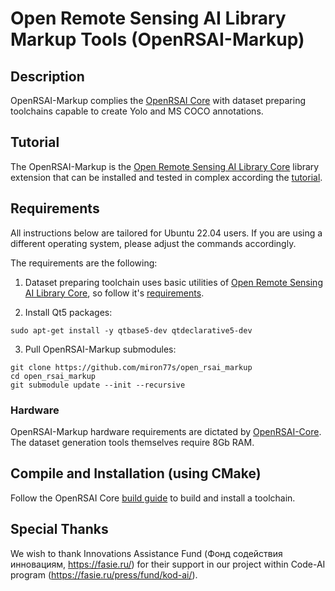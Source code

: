 # Open Remote Sensing AI Library Markup Tools (OpenRSAI-Markup)

## Description

OpenRSAI-Markup complies the [OpenRSAI Core](https://github.com/miron77s/open_rsai) with dataset preparing toolchains capable to create Yolo and MS COCO annotations.

## Tutorial

The OpenRSAI-Markup is the [Open Remote Sensing AI Library Core](https://github.com/miron77s/open_rsai) library extension that can be installed and tested in complex according the [tutorial](https://github.com/miron77s/open_rsai/blob/main/tutorial/TUTORIAL.md). 


## Requirements

All instructions below are tailored for Ubuntu 22.04 users. If you are using a different operating system, please adjust the commands accordingly.

The requirements are the following:

1. Dataset preparing toolchain uses basic utilities of [Open Remote Sensing AI Library Core](https://github.com/miron77s/open_rsai), so follow it's [requirements](https://github.com/miron77s/open_rsai#requirements).

2. Install Qt5 packages:

```
sudo apt-get install -y qtbase5-dev qtdeclarative5-dev
```

3. Pull OpenRSAI-Markup submodules:

```
git clone https://github.com/miron77s/open_rsai_markup
cd open_rsai_markup
git submodule update --init --recursive
```

### Hardware

OpenRSAI-Markup hardware requirements are dictated by [OpenRSAI-Core](https://github.com/miron77s/open_rsai#hardware). The dataset generation tools themselves require 8Gb RAM.

## Compile and Installation (using CMake)

Follow the OpenRSAI Core [build guide](https://github.com/miron77s/open_rsai/blob/main/README.md#compile-and-installation-using-cmake) to build and install a toolchain.

## Special Thanks

We wish to thank Innovations Assistance Fund (Фонд содействия инновациям, https://fasie.ru/)
for their support in our project within Code-AI program (https://fasie.ru/press/fund/kod-ai/).
